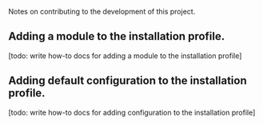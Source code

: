 Notes on contributing to the development of this project. 


## Adding a module to the installation profile.

[todo: write how-to docs for adding a module to the installation profile]

## Adding default configuration to the installation profile.

[todo: write how-to docs for adding configuration to the installation profile]











